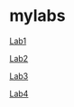 # mylabs

[Lab1](https://github.com/AlexandreCherkasov/mylabs/tree/master/Lab1)

[Lab2](https://github.com/AlexandreCherkasov/mylabs/tree/master/Lab2)

[Lab3](https://github.com/AlexandreCherkasov/mylabs/tree/master/Lab3)

[Lab4](https://github.com/AlexandreCherkasov/mylabs/tree/master/Lab4)
